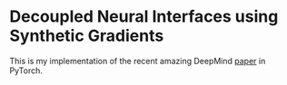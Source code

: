 # Decoupled Neural Interfaces using Synthetic Gradients

This is my implementation of the recent amazing DeepMind [paper](https://arxiv.org/abs/1608.05343) in PyTorch.
